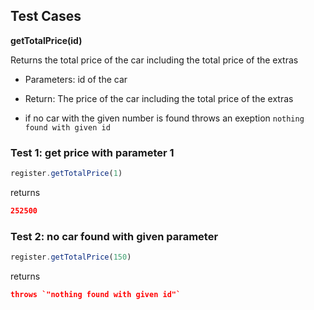 ## Test Cases

**getTotalPrice(id)**

Returns the total price of the car including the total price of the extras

  - Parameters: id of the car

  - Return: The price of the car including the total price of the extras

  - if no car with the given number is found throws an exeption `nothing found with given id`

### Test 1: get price with parameter 1

```js
register.getTotalPrice(1)
```

returns
```json
252500
```

### Test 2: no car found with given parameter

```js
register.getTotalPrice(150)
```

returns
```json
throws `"nothing found with given id"`
```
